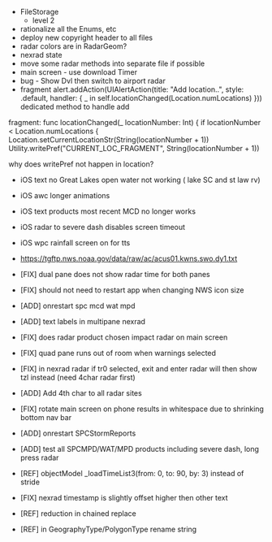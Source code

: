 * FileStorage
    - level 2
* rationalize all the Enums, etc
* deploy new copyright header to all files
* radar colors are in RadarGeom?
* nexrad state
* move some radar methods into separate file if possible
* main screen - use download Timer
* bug - Show Dvl then switch to airport radar
* fragment  alert.addAction(UIAlertAction(title: "Add location..", style: .default, handler: { _ in self.locationChanged(Location.numLocations) }))
dedicated method to handle add


fragment:
func locationChanged(_ locationNumber: Int) {
        if locationNumber < Location.numLocations {
            Location.setCurrentLocationStr(String(locationNumber + 1))
            Utility.writePref("CURRENT_LOC_FRAGMENT", String(locationNumber + 1))

why does writePref not happen in location?

* iOS text no Great Lakes open water not working ( lake SC and st law rv)
* iOS awc longer animations
* iOS text products most recent MCD no longer works
* iOS radar to severe dash disables screen timeout
* iOS wpc rainfall screen on for tts
* https://tgftp.nws.noaa.gov/data/raw/ac/acus01.kwns.swo.dy1.txt

* [FIX] dual pane does not show radar time for both panes
* [FIX] should not need to restart app when changing NWS icon size
* [ADD] onrestart spc mcd wat mpd
* [ADD] text labels in multipane nexrad
* [FIX] does radar product chosen impact radar on main screen
* [FIX] quad pane runs out of room when warnings selected
* [FIX] in nexrad radar if tr0 selected, exit and enter radar will then show tzl instead (need 4char radar first)
* [ADD] Add 4th char to all radar sites
* [FIX] rotate main screen on phone results in whitespace due to shrinking bottom nav bar
* [ADD] onrestart SPCStormReports
* [ADD] test all SPCMPD/WAT/MPD products including severe dash, long press radar 
* [REF] objectModel _loadTimeList3(from: 0, to: 90, by: 3) instead of stride
* [FIX] nexrad timestamp is slightly offset higher then other text
* [REF] reduction in chained replace
* [REF] in GeographyType/PolygonType rename string
